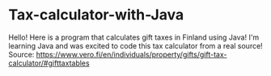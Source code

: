 # Tax-calculator-with-Java

Hello! Here is a program that calculates gift taxes in Finland using Java! I'm learning Java and was excited to code this tax calculator from a real source! 
Source: https://www.vero.fi/en/individuals/property/gifts/gift-tax-calculator/#gifttaxtables

